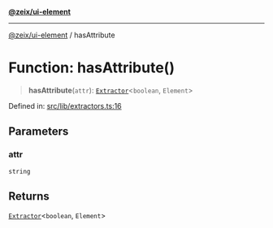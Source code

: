 [**@zeix/ui-element**](../README.md)

***

[@zeix/ui-element](../globals.md) / hasAttribute

# Function: hasAttribute()

> **hasAttribute**(`attr`): [`Extractor`](../type-aliases/Extractor.md)\<`boolean`, `Element`\>

Defined in: [src/lib/extractors.ts:16](https://github.com/zeixcom/ui-element/blob/e844a8875dcc0f1e1c331a07fc308d56d924c955/src/lib/extractors.ts#L16)

## Parameters

### attr

`string`

## Returns

[`Extractor`](../type-aliases/Extractor.md)\<`boolean`, `Element`\>
